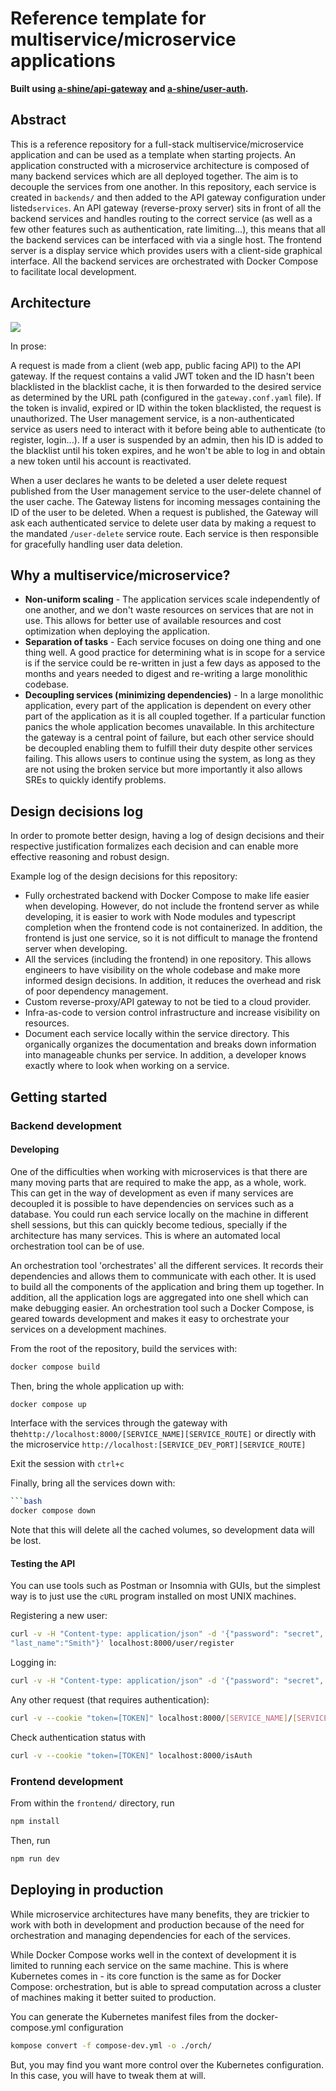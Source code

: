 # Reference template for multiservice/microservice applications

**Built using [a-shine/api-gateway](https://github.com/a-shine/api-gateway) and
[a-shine/user-auth](https://github.com/a-shine/user-auth).**

## Abstract

This is a reference repository for a full-stack multiservice/microservice application and can be used as a template
when starting projects. An application constructed with a microservice architecture is composed of many backend
services which are all deployed together. The aim is to decouple the services from one another. In this repository,
each service is created in `backends/` and then added to the API gateway configuration under listed`services`. An API
gateway (reverse-proxy server) sits in front of all the backend services and handles routing to the correct service (as
well as a few other features such as authentication, rate limiting...), this means that all the backend services can be
interfaced with via a single host. The frontend server is a display service which provides users with a client-side
graphical interface. All the backend services are orchestrated with Docker Compose to facilitate local development.

## Architecture

![](https://raw.githubusercontent.com/a-shine/microservice-template/main/microservice-arch.drawio.svg)

In prose:

A request is made from a client (web app, public facing API) to the API gateway. If the request contains a valid JWT
token and the ID hasn't been blacklisted in the blacklist cache, it is then forwarded to the desired service as
determined by the URL path (configured in the `gateway.conf.yaml` file). If the token is invalid, expired or ID within
the token blacklisted, the request is unauthorized. The User management service, is a non-authenticated service as
users need to interact with it before being able to authenticate (to register, login...). If a user is suspended by an
admin, then his ID is added to the blacklist until his token expires, and he won't be able to log in and obtain a new
token until his account is reactivated.

When a user declares he wants to be deleted a user delete request published from the User management service to the
user-delete channel of the user cache. The Gateway listens for incoming messages containing the ID of the user to be
deleted. When a request is published, the Gateway will ask each authenticated service to delete user data by making a
request to the mandated `/user-delete` service route. Each service is then responsible for gracefully handling user data
deletion.

## Why a multiservice/microservice?

- **Non-uniform scaling** - The application services scale independently of one another, and we don't waste resources on
  services that are not in use. This allows for better use of available resources and cost optimization when deploying
  the application.
- **Separation of tasks** - Each service focuses on doing one thing and one thing well. A good practice for determining
  what is in scope for a service is if the service could be re-written in just a few days as apposed to the months and
  years needed to digest and re-writing a large monolithic codebase.
- **Decoupling services (minimizing dependencies)** - In a large monolithic application, every part of the application
  is dependent on every other part of the application as it is all coupled together. If a particular function panics the
  whole application becomes unavailable. In this architecture the gateway is a central point of failure, but each other
  service should be decoupled enabling them to fulfill their duty despite other services failing. This allows users to
  continue using the system, as long as they are not using the broken service but more importantly it also allows SREs
  to quickly identify problems.

## Design decisions log

In order to promote better design, having a log of design decisions and their respective justification formalizes each
decision and can enable more effective reasoning and robust design.

Example log of the design decisions for this repository:

- Fully orchestrated backend with Docker Compose to make life easier when developing. However, do not include the
  frontend server as while developing, it is easier to work with Node modules and typescript completion when the
  frontend code is not containerized. In addition, the frontend is just one service, so it is not difficult to manage
  the frontend server when developing.
- All the services (including the frontend) in one repository. This allows engineers to have visibility on the whole
  codebase and make more informed design decisions. In addition, it reduces the overhead and risk of poor dependency
  management.
- Custom reverse-proxy/API gateway to not be tied to a cloud provider.
- Infra-as-code to version control infrastructure and increase visibility on resources.
- Document each service locally within the service directory. This organically organizes the documentation and breaks
  down information into manageable chunks per service. In addition, a developer knows exactly where to look when working
  on a service.

## Getting started

### Backend development

#### Developing

One of the difficulties when working with microservices is that there are many moving parts that are required to make 
the app, as a whole, work. This can get in the way of development as even if many services are decoupled it is possible
to have dependencies on services such as a database. You could run each service locally on the machine in different 
shell sessions, but this can quickly become tedious, specially if the architecture has many services. This is where an
automated local orchestration tool can be of use.

An orchestration tool 'orchestrates' all the different services. It records their dependencies and allows them to 
communicate with each other. It is used to build all the components of the application and bring them up together. In 
addition, all the application logs are aggregated into one shell which can make debugging easier. An orchestration tool
such a Docker Compose, is geared towards development and makes it easy to orchestrate your services on a development 
machines.

From the root of the repository, build the services with:
```bash
docker compose build
 ```

Then, bring the whole application up with:
```bash
docker compose up
 ```

Interface with the services through the gateway with the`http://localhost:8000/[SERVICE_NAME][SERVICE_ROUTE]` or 
directly with the microservice `http://localhost:[SERVICE_DEV_PORT][SERVICE_ROUTE]`

Exit the session with `ctrl+c`

Finally, bring all the services down with:
```bash
```bash
docker compose down
```
Note that this will delete all the cached volumes, so development data will be lost.

#### Testing the API

You can use tools such as Postman or Insomnia with GUIs, but the simplest way is to just use the `cURL` program 
installed on most UNIX machines.

Registering a new user:
```bash
curl -v -H "Content-type: application/json" -d '{"password": "secret", "email":"bob@myemail.com", "first_name":"Bob", 
"last_name":"Smith"}' localhost:8000/user/register
```

Logging in:
```bash
curl -v -H "Content-type: application/json" -d '{"password": "secret", "email":"bob@myemail.com"}' localhost:8000/user/login
```

Any other request (that requires authentication):
```bash
curl -v --cookie "token=[TOKEN]" localhost:8000/[SERVICE_NAME]/[SERVICE_PATH]
```

Check authentication status with
```bash
curl -v --cookie "token=[TOKEN]" localhost:8000/isAuth
```

### Frontend development

From within the `frontend/` directory, run
```bash
npm install
```

Then, run
```bash
npm run dev
```

## Deploying in production

While microservice architectures have many benefits, they are trickier to work with both in development and production 
because of the need for orchestration and managing dependencies for each of the services.

While Docker Compose works well in the context of development it is limited to running each service on the same 
machine. This is where Kubernetes comes in - its core function is the same as for Docker Compose: orchestration, but is 
able to spread computation across a cluster of machines making it better suited to production.

You can generate the Kubernetes manifest files from the docker-compose.yml configuration
```bash
kompose convert -f compose-dev.yml -o ./orch/
```

But, you may find you want more control over the Kubernetes configuration. In this case, you will have to tweak them at
will.
